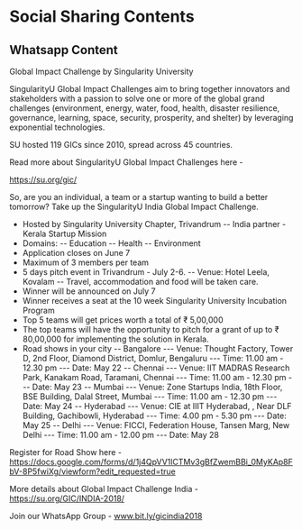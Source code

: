 # Social Sharing Contents

## Whatsapp Content


Global Impact Challenge by Singularity University

SingularityU Global Impact Challenges aim to bring together innovators and stakeholders with a  passion to solve one or more of the global grand challenges (environment, energy, water, food, health, disaster resilience, governance, learning, space, security, prosperity, and shelter) by leveraging exponential technologies.

SU hosted 119 GICs since 2010, spread across 45 countries.

Read more about SingularityU Global Impact Challenges here -

https://su.org/gic/

So, are you an individual, a team or a startup wanting to build a better tomorrow? Take up the SingularityU India Global Impact Challenge.

- Hosted by Singularity University Chapter, Trivandrum
-- India partner - Kerala Startup Mission
- Domains:
	-- Education
	-- Health
  -- Environment
- Application closes on June 7
- Maximum of 3 members per team
- 5 days pitch event in Trivandrum - July 2-6.
	-- Venue: Hotel Leela, Kovalam
	-- Travel, accommodation and food will be taken care.
- Winner will be announced on July 7
- Winner receives a seat at the 10 week Singularity University Incubation Program
- Top 5 teams will get prices worth a total of ₹ 5,00,000
- The top teams will have the opportunity to pitch for a grant of up to ₹ 80,00,000 for implementing the solution in Kerala.
- Road shows in your city
	-- Bangalore
		--- Venue: Thought Factory, Tower D, 2nd Floor, Diamond District, Domlur, Bengaluru
		--- Time: 11.00 am - 12.30 pm
		--- Date: May 22
	-- Chennai
		--- Venue: IIT MADRAS Research Park, Kanakam Road, Taramani, Chennai
		--- Time: 11.00 am - 12.30 pm
		--- Date: May 23
	-- Mumbai
		--- Venue: Zone Startups India, 18th Floor, BSE Building, Dalal Street, Mumbai
		--- Time: 11.00 am - 12.30 pm
		--- Date: May 24
	-- Hyderabad
		--- Venue: CIE at IIIT Hyderabad, , Near DLF Building, Gachibowli, Hyderabad
		--- Time: 4.00 pm - 5.30 pm
		--- Date: May 25
	-- Delhi
		--- Venue: FICCI, Federation House, Tansen Marg, New Delhi
		--- Time: 11.00 am - 12.00 pm
		--- Date: May 28

Register for Road Show here - https://docs.google.com/forms/d/1j4QpVV1lCTMv3gBfZwemBBi_0MyKAp8FbV-8P5fwiXg/viewform?edit_requested=true

More details about Global Impact Challenge India - https://su.org/GIC/INDIA-2018/

Join our WhatsApp Group - www.bit.ly/gicindia2018
